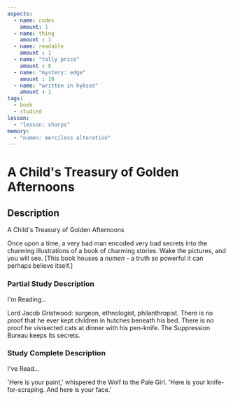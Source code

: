 ```yaml
---
aspects: 
  - name: codex
    amount: 1
  - name: thing
    amount : 1
  - name: readable
    amount : 1
  - name: "tally price"
    amount : 8
  - name: "mystery: edge"
    amount : 10
  - name: "written in hyksos"
    amount : 1
tags:
  - book
  - studied
lesson:
  - "lesson: sharps"
memory:
  - "numen: merciless alteration"
---
```


# A Child's Treasury of Golden Afternoons

## Description
A Child's Treasury of Golden Afternoons

Once upon a time, a very bad man encoded very bad secrets into the charming illustrations of a book of charming stories. Wake the pictures, and you will see. [This book houses a <i>numen</i> - a truth so powerful it can perhaps believe itself.]
### Partial Study Description
I'm Reading...

Lord Jacob Gristwood: surgeon, ethnologist, philanthropist. There is no proof that he ever kept children in hutches beneath his bed. There is no proof he vivisected cats at dinner with his pen-knife. The Suppression Bureau keeps its secrets.
### Study Complete Description
I've Read...

'Here is your paint,' whispered the Wolf to the Pale Girl. 'Here is your knife-for-scraping. And here is your face.'